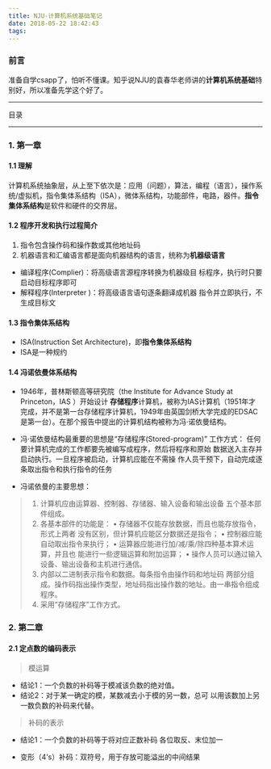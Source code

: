 ```yaml
---
title: NJU-计算机系统基础笔记
date: 2018-05-22 18:42:43
tags:
---
```


### 前言

准备自学csapp了，怕听不懂课。知乎说NJU的袁春华老师讲的**计算机系统基础**特别好，所以准备先学这个好了。

---

目录

---


### 1. 第一章 

#### 1.1 理解

计算机系统抽象层，从上至下依次是：应用（问题），算法，编程（语言），操作系统/虚拟机，指令集体系结构（ISA），微体系结构，功能部件，电路，器件。**指令集体系结构**是软件和硬件的交界层。

#### 1.2 程序开发和执行过程简介

1. 指令包含操作码和操作数或其他地址码
2. 机器语言和汇编语言都是面向机器结构的语言，统称为**机器级语言**

* 编译程序(Complier)：将高级语言源程序转换为机器级目 标程序，执行时只要启动目标程序即可 
* 解释程序(Interpreter )：将高级语言语句逐条翻译成机器 指令并立即执行，不生成目标文

#### 1.3 指令集体系结构

* ISA(Instruction Set Architecture)，即**指令集体系结构**
* ISA是一种规约

#### 1.4 冯诺依曼体系结构

* 1946年，普林斯顿高等研究院（the Institute for Advance Study at Princeton，IAS ）开始设计 **存储程序**计算机，被称为IAS计算机（1951年才完成，并不是第一台存储程序计算机，1949年由英国剑桥大学完成的EDSAC是第一台）。在那个报告中提出的计算机结构被称为冯·诺依曼结构。

* 冯·诺依曼结构最重要的思想是“存储程序(Stored-program)” 工作方式： 任何要计算机完成的工作都要先被编写成程序，然后将程序和原始 数据送入主存并启动执行。一旦程序被启动，计算机应能在不需操 作人员干预下，自动完成逐条取出指令和执行指令的任务

* 冯诺依曼的主要思想：
> 1. 计算机应由运算器、控制器、存储器、输入设备和输出设备 五个基本部件组成。 
> 2. 各基本部件的功能是： 
> • 存储器不仅能存放数据，而且也能存放指令，形式上两者 没有区别，但计算机应能区分数据还是指令； 
> • 控制器应能自动取出指令来执行； 
> • 运算器应能进行加/减/乘/除四种基本算术运算，并且也 能进行一些逻辑运算和附加运算；
> • 操作人员可以通过输入设备、输出设备和主机进行通信。 
> 3. 内部以二进制表示指令和数据。每条指令由操作码和地址码 两部分组成。操作码指出操作类型，地址码指出操作数的地址。由一串指令组成程序。 
> 4. 采用“存储程序”工作方式。

### 2. 第二章

#### 2.1 定点数的编码表示

> 模运算

* 结论1：一个负数的补码等于模减该负数的绝对值。
* 结论2：对于某一确定的模，某数减去小于模的另一数，总可 以用该数加上另一数负数的补码来代替。

> 补码的表示

* 结论1：一个负数的补码等于将对应正数补码 各位取反、末位加一

* 变形（4’s）补码：双符号，用于存放可能溢出的中间结果

